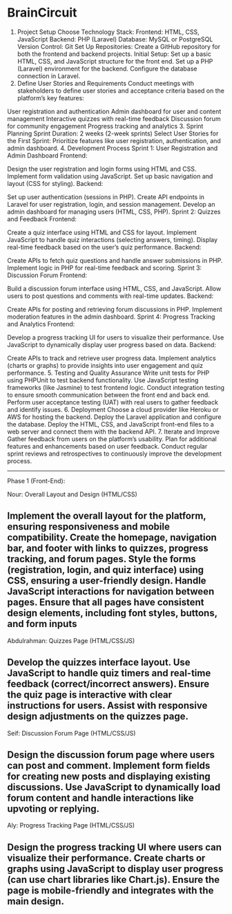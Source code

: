 # BrainCircuit
1. Project Setup
Choose Technology Stack:
Frontend: HTML, CSS, JavaScript
Backend: PHP (Laravel)
Database: MySQL or PostgreSQL
Version Control: Git
Set Up Repositories:
Create a GitHub repository for both the frontend and backend projects.
Initial Setup:
Set up a basic HTML, CSS, and JavaScript structure for the front end.
Set up a PHP (Laravel) environment for the backend.
Configure the database connection in Laravel.
2. Define User Stories and Requirements
Conduct meetings with stakeholders to define user stories and acceptance criteria based on the platform’s key features:

User registration and authentication
Admin dashboard for user and content management
Interactive quizzes with real-time feedback
Discussion forum for community engagement
Progress tracking and analytics
3. Sprint Planning
Sprint Duration: 2 weeks (2-week sprints)
Select User Stories for the First Sprint: Prioritize features like user registration, authentication, and admin dashboard.
4. Development Process
Sprint 1: User Registration and Admin Dashboard
Frontend:

Design the user registration and login forms using HTML and CSS.
Implement form validation using JavaScript.
Set up basic navigation and layout (CSS for styling).
Backend:

Set up user authentication (sessions in PHP).
Create API endpoints in Laravel for user registration, login, and session management.
Develop an admin dashboard for managing users (HTML, CSS, PHP).
Sprint 2: Quizzes and Feedback
Frontend:

Create a quiz interface using HTML and CSS for layout.
Implement JavaScript to handle quiz interactions (selecting answers, timing).
Display real-time feedback based on the user’s quiz performance.
Backend:

Create APIs to fetch quiz questions and handle answer submissions in PHP.
Implement logic in PHP for real-time feedback and scoring.
Sprint 3: Discussion Forum
Frontend:

Build a discussion forum interface using HTML, CSS, and JavaScript.
Allow users to post questions and comments with real-time updates.
Backend:

Create APIs for posting and retrieving forum discussions in PHP.
Implement moderation features in the admin dashboard.
Sprint 4: Progress Tracking and Analytics
Frontend:

Develop a progress tracking UI for users to visualize their performance.
Use JavaScript to dynamically display user progress based on data.
Backend:

Create APIs to track and retrieve user progress data.
Implement analytics (charts or graphs) to provide insights into user engagement and quiz performance.
5. Testing and Quality Assurance
Write unit tests for PHP using PHPUnit to test backend functionality.
Use JavaScript testing frameworks (like Jasmine) to test frontend logic.
Conduct integration testing to ensure smooth communication between the front end and back end.
Perform user acceptance testing (UAT) with real users to gather feedback and identify issues.
6. Deployment
Choose a cloud provider like Heroku or AWS for hosting the backend.
Deploy the Laravel application and configure the database.
Deploy the HTML, CSS, and JavaScript front-end files to a web server and connect them with the backend API.
7. Iterate and Improve
Gather feedback from users on the platform’s usability.
Plan for additional features and enhancements based on user feedback.
Conduct regular sprint reviews and retrospectives to continuously improve the development process.

--------------------------------------------------------------------------------------------------

Phase 1 (Front-End):

Nour:
Overall Layout and Design (HTML/CSS)

Implement the overall layout for the platform, ensuring responsiveness and mobile compatibility.
Create the homepage, navigation bar, and footer with links to quizzes, progress tracking, and forum pages.
Style the forms (registration, login, and quiz interface) using CSS, ensuring a user-friendly design.
Handle JavaScript interactions for navigation between pages.
Ensure that all pages have consistent design elements, including font styles, buttons, and form inputs
-------------------------------------------------------------------------------------------------
Abdulrahman:
Quizzes Page (HTML/CSS/JS)

Develop the quizzes interface layout.
Use JavaScript to handle quiz timers and real-time feedback (correct/incorrect answers).
Ensure the quiz page is interactive with clear instructions for users.
Assist with responsive design adjustments on the quizzes page.
-------------------------------------------------------------------------------------------------
Seif:
Discussion Forum Page (HTML/CSS/JS)

Design the discussion forum page where users can post and comment.
Implement form fields for creating new posts and displaying existing discussions.
Use JavaScript to dynamically load forum content and handle interactions like upvoting or replying.
-------------------------------------------------------------------------------------------------
Aly:
Progress Tracking Page (HTML/CSS/JS)

Design the progress tracking UI where users can visualize their performance.
Create charts or graphs using JavaScript to display user progress (can use chart libraries like Chart.js).
Ensure the page is mobile-friendly and integrates with the main design.
-------------------------------------------------------------------------------------------------

